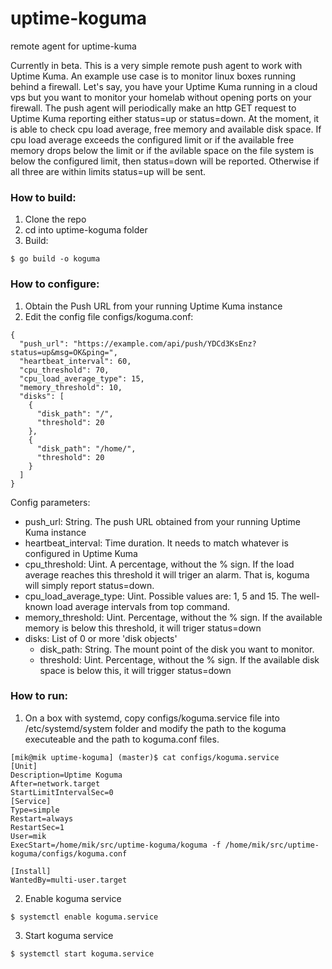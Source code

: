 # uptime-koguma
remote agent for uptime-kuma

Currently in beta. This is a very simple remote push agent to work with Uptime Kuma. An example use case is to monitor linux boxes running behind a firewall. Let's say, you have your Uptime Kuma running in a cloud vps but you want to monitor your homelab without opening ports on your firewall. The push agent will periodically make an http GET request to Uptime Kuma reporting either status=up or status=down. At the moment, it is able to check cpu load average, free memory and available disk space. If cpu load average exceeds the configured limit or if the available free memory drops below the limit or if the avilable space on the file system is below the configured limit, then status=down will be reported. Otherwise if all three are within limits status=up will be sent.
### How to build:
1) Clone the repo
2) cd into uptime-koguma folder
3) Build:
```
$ go build -o koguma
```
### How to configure:
1) Obtain the Push URL from your running Uptime Kuma instance
2) Edit the config file configs/koguma.conf:
```
{
  "push_url": "https://example.com/api/push/YDCd3KsEnz?status=up&msg=OK&ping=",
  "heartbeat_interval": 60,
  "cpu_threshold": 70,
  "cpu_load_average_type": 15,
  "memory_threshold": 10,
  "disks": [
    {
      "disk_path": "/",
      "threshold": 20
    },
    {
      "disk_path": "/home/",
      "threshold": 20
    }
  ]
}
```
Config parameters:
- push_url: String. The push URL obtained from your running Uptime Kuma instance
- heartbeat_interval: Time duration. It needs to match whatever is configured in Uptime Kuma
- cpu_threshold: Uint. A percentage, without the % sign. If the load average reaches this threshold it will triger an alarm. That is, koguma will simply report status=down.
- cpu_load_average_type: Uint. Possible values are: 1, 5 and 15. The well-known load average intervals from top command.
- memory_threshold: Uint. Percentage, without the % sign. If the available memory is below this threshold, it will triger status=down
- disks: List of 0 or more 'disk objects'
  - disk_path: String. The mount point of the disk you want to monitor.
  - threshold: Uint. Percentage, without the % sign. If the available disk space is below this, it will trigger status=down
  
### How to run:
1) On a box with systemd, copy configs/koguma.service file into /etc/systemd/system folder and modify the path to the koguma executeable and the path to koguma.conf files.
```
[mik@mik uptime-koguma] (master)$ cat configs/koguma.service
[Unit]
Description=Uptime Koguma
After=network.target
StartLimitIntervalSec=0
[Service]
Type=simple
Restart=always
RestartSec=1
User=mik
ExecStart=/home/mik/src/uptime-koguma/koguma -f /home/mik/src/uptime-koguma/configs/koguma.conf

[Install]
WantedBy=multi-user.target
```
2) Enable koguma service
```
$ systemctl enable koguma.service
```
3) Start koguma service
```
$ systemctl start koguma.service
```


